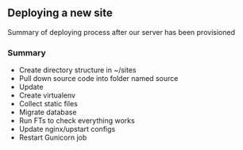 ## Deploying a new site
Summary of deploying process after our server has been provisioned

### Summary
* Create directory structure in ~/sites
* Pull down source code into folder named source
* Update
* Create virtualenv
* Collect static files
* Migrate database
* Run FTs to check everything works
* Update nginx/upstart configs
* Restart Gunicorn job
